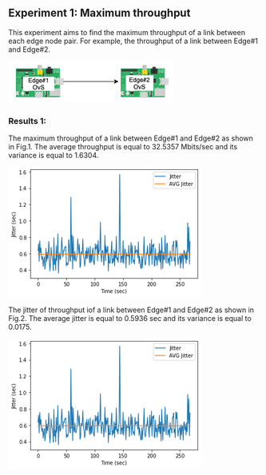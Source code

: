 ## Experiment 1: Maximum throughput 
This experiment aims to find the maximum throughput of a link between each edge node pair. 
For example, the throughput of a link between Edge#1 and Edge#2.  <br />

![Edge topology](./Result_Figure/SADEdge-Topology_1_1.png)

### Results 1: 
The maximum throughput of a link between Edge#1 and Edge#2 as shown in Fig.1. The average throughput is equal to 32.5357 Mbits/sec and its variance is equal to 1.6304.<br />

![Fig.1: Maximum Throughput](./Result_Figure/Maximum_thru_test1_1.png)

The jitter of throughput iof a link between Edge#1 and Edge#2 as shown in Fig.2. The average jitter is equal to 0.5936 sec and its variance is equal to 0.0175. <br />

![Fig.2: Jitter](./Result_Figure/Jitter_test_1_1.png)
